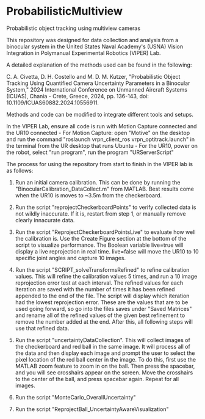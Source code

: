 # ProbabilisticMultiview
Probabilistic object tracking using multiview cameras

This repository was designed for data collection and analysis from a binocular system in the United States Naval Academy's (USNA) Vision Integration in Polymanual Experimental Robotics (VIPER) Lab. 

A detailed explanation of the methods used can be found in the following: 

C. A. Civetta, D. H. Costello and M. D. M. Kutzer, "Probabilistic Object Tracking Using Quantified Camera Uncertainty Parameters in a Binocular System," 2024 International Conference on Unmanned Aircraft Systems (ICUAS), Chania - Crete, Greece, 2024, pp. 136-143, doi: 10.1109/ICUAS60882.2024.10556911.

Methods and code can be modified to integrate different tools and setups. 

In the VIPER Lab, ensure all code is run with Motion Capture connected and the UR10 connected
	- For Motion Capture: open "Motive" on the desktop and run the command "roslaunch vrpn_client_ros vrpn_optitrack.launch" in the terminal from the UR desktop that runs Ubuntu
	- For the UR10, power on the robot, select "run program", run the program "URServerScript"

The process for using the repository from start to finish in the VIPER lab is as follows: 

1. Run an initial camera calibration. This can be done by running the "BinocularCalibration_DataCollect.m" from MATLAB. Best results come when the UR10 is moves to ~3.5m from the checkerboard. 

2. Run the script "reprojectCheckerboardPoints" to verify collected data is not wildly inaccurate. If it is, restart from step 1, or manually remove clearly innacurate data. 

3. Run the script "ReprojectCheckerboardPointsLive" to evaluate how well the calibration is. Use the Create Figure section at the bottom of the script to visualize performance. The Boolean variable live=true will display a live reprojection in real time. live=false will move the UR10 to 10 specific joint angles and capture 10 images. 

4. Run the script "SCRIPT_solveTransformsRefined" to refine calibration values. This will refine the calibration values 5 times, and run a 10 image reprojection error test at each interval. The refined values for each iteration are saved with the number of times it has been refined appended to the end of the file. The script will display which iteration had the lowest reprojection error. These are the values that are to be used going forward, so go into the files saves under "Saved Matrices" and rename all of the refined values of the given best refinement to remove the number added at the end. After this, all following steps will use that refined data. 

5. Run the script "uncertaintyDataCollection". This will collect images of the checkerboard and red ball in the same image. It will process all of the data and then display each image and prompt the user to select the pixel location of the red ball center in the image. To do this, first use the MATLAB zoom feature to zoom in on the ball. Then press the spacebar, and you will see crosshairs appear on the screen. Move the crosshairs to the center of the ball, and press spacebar again. Repeat for all images. 

6. Run the script "MonteCarlo_OverallUncertainty"

7. Run the script "ReprojectBall_UncertaintyAwareVisualization"




